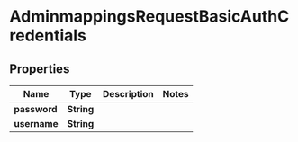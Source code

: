 # AdminmappingsRequestBasicAuthCredentials

## Properties
Name | Type | Description | Notes
------------ | ------------- | ------------- | -------------
**password** | **String** |  | 
**username** | **String** |  | 
